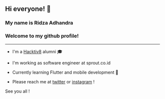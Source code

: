 ## Hi everyone! 👋
### My name is Ridza Adhandra
### Welcome to my github profile!
---

* I'm a [Hacktiv8](https://hacktiv8.com/) alumni 🎓

* I'm working as software engineer at sprout.co.id 

* Currently learning Flutter and mobile development 📲

* Please reach me at [twitter](https://twitter.com/andradhandra) or [instagram](https://www.instagram.com/andradhandra/) !

See you all !



<!--
**andradhandra/andradhandra** is a ✨ _special_ ✨ repository because its `README.md` (this file) appears on your GitHub profile.
-->
